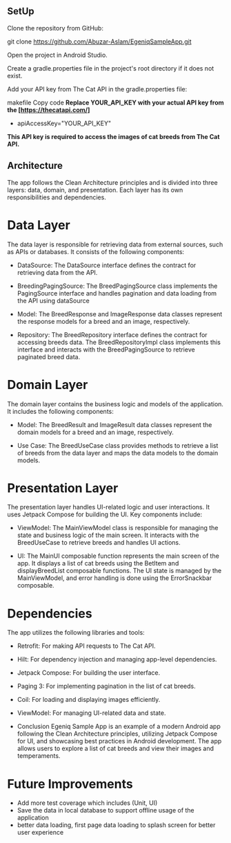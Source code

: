 ## SetUp

Clone the repository from GitHub:

git clone https://github.com/Abuzar-Aslam/EgeniqSampleApp.git

Open the project in Android Studio.

Create a gradle.properties file in the project's root directory if it does not exist.

Add your API key from The Cat API in the gradle.properties file:

makefile
Copy code
**Replace YOUR_API_KEY with your actual API key from the [https://thecatapi.com/]**
- apiAccessKey="YOUR_API_KEY"

**This API key is required to access the images of cat breeds from The Cat API.**

## Architecture

The app follows the Clean Architecture principles and is divided into three layers: data, domain, and presentation. Each layer has its own responsibilities and dependencies.

# Data Layer
The data layer is responsible for retrieving data from external sources, such as APIs or databases. It consists of the following components:

- DataSource: The DataSource interface defines the contract for retrieving data from the API. 
- BreedingPagingSource: The BreedPagingSource class implements the PagingSource interface and handles pagination and data loading from the API using dataSource

- Model: The BreedResponse and ImageResponse data classes represent the response models for a breed and an image, respectively.

- Repository: The BreedRepository interface defines the contract for accessing breeds data. The BreedRepositoryImpl class implements this interface and interacts with the BreedPagingSource to retrieve paginated breed data.

# Domain Layer

The domain layer contains the business logic and models of the application. It includes the following components:

- Model: The BreedResult and ImageResult data classes represent the domain models for a breed and an image, respectively.

- Use Case: The BreedUseCase class provides methods to retrieve a list of breeds from the data layer and maps the data models to the domain models.

# Presentation Layer
The presentation layer handles UI-related logic and user interactions. It uses Jetpack Compose for building the UI. Key components include:

- ViewModel: The MainViewModel class is responsible for managing the state and business logic of the main screen. It interacts with the BreedUseCase to retrieve breeds and handles UI actions.

- UI: The MainUI composable function represents the main screen of the app. It displays a list of cat breeds using the BetItem and displayBreedList composable functions. The UI state is managed by the MainViewModel, and error handling is done using the ErrorSnackbar composable.

# Dependencies
The app utilizes the following libraries and tools:

- Retrofit: For making API requests to The Cat API.
- Hilt: For dependency injection and managing app-level dependencies.
- Jetpack Compose: For building the user interface.
- Paging 3: For implementing pagination in the list of cat breeds.
- Coil: For loading and displaying images efficiently.
- ViewModel: For managing UI-related data and state.

- Conclusion
Egeniq Sample App is an example of a modern Android app following the Clean Architecture principles, utilizing Jetpack Compose for UI, and showcasing best practices in Android development. The app allows users to explore a list of cat breeds and view their images and temperaments.

# Future Improvements

- Add more test coverage which includes (Unit, UI)
- Save the data in local database to support offline usage of the application
- better data loading, first page data loading to splash screen for better user experience